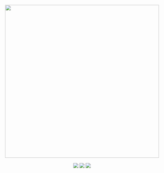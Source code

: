 <div align = 'center'>
  <br/>
  <!-- <img src = 'https://github.com/yangchang-n/HoYoLab-box/assets/104478650/437f3344-11d1-461f-9525-4e31f4ac20f4' width = '405'> -->
  <!-- <img src = 'https://github.com/user-attachments/assets/cedcde01-861e-44d9-8fe0-1f90ac453bfa' width = '374'> -->
  <img src = 'https://github.com/user-attachments/assets/45ea518c-80bb-4a0a-8e7d-fe673c7c2075' width = '498'> <!-- img src by potatoumbre/ptumbre -->
  <br/>
  <br/>
  <a href="mailto:tomtomato@naver.com" target="_blank"><img src="https://img.shields.io/badge/email-03C75A?style=for-the-badge&logo=naver&logoColor=white"&link=mailto:tomtomato@naver.com></a>
  <a href="https://discordapp.com/users/285674950772260884" target="_blank"><img src="https://img.shields.io/badge/discord-5865F2?style=for-the-badge&logo=discord&logoColor=white"&link=https://discordapp.com/users/285674950772260884></a>
  <a href="https://steamcommunity.com/id/yangchang-n" target="_blank"><img src="https://img.shields.io/badge/steam-000000?style=for-the-badge&logo=steam&logoColor=white"&link=https://steamcommunity.com/id/yangchang-n></a>
</div>
